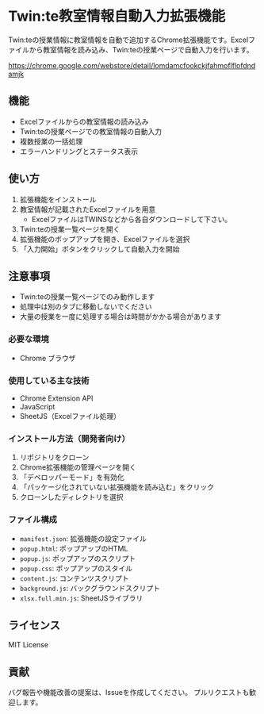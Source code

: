 # Twin:te教室情報自動入力拡張機能

Twin:teの授業情報に教室情報を自動で追加するChrome拡張機能です。Excelファイルから教室情報を読み込み、Twin:teの授業ページで自動入力を行います。

https://chrome.google.com/webstore/detail/lomdamcfookckjfahmoflflofdndamjk

## 機能

- Excelファイルからの教室情報の読み込み
- Twin:teの授業ページでの教室情報の自動入力
- 複数授業の一括処理
- エラーハンドリングとステータス表示

## 使い方

1. 拡張機能をインストール
2. 教室情報が記載されたExcelファイルを用意
   - ExcelファイルはTWINSなどから各自ダウンロードして下さい。
3. Twin:teの授業一覧ページを開く
4. 拡張機能のポップアップを開き、Excelファイルを選択
5. 「入力開始」ボタンをクリックして自動入力を開始

## 注意事項

- Twin:teの授業一覧ページでのみ動作します
- 処理中は別のタブに移動しないでください
- 大量の授業を一度に処理する場合は時間がかかる場合があります

### 必要な環境

- Chrome ブラウザ

### 使用している主な技術

- Chrome Extension API
- JavaScript
- SheetJS（Excelファイル処理）

### インストール方法（開発者向け）

1. リポジトリをクローン
2. Chrome拡張機能の管理ページを開く
3. 「デベロッパーモード」を有効化
4. 「パッケージ化されていない拡張機能を読み込む」をクリック
5. クローンしたディレクトリを選択

### ファイル構成

- `manifest.json`: 拡張機能の設定ファイル
- `popup.html`: ポップアップのHTML
- `popup.js`: ポップアップのスクリプト
- `popup.css`: ポップアップのスタイル
- `content.js`: コンテンツスクリプト
- `background.js`: バックグラウンドスクリプト
- `xlsx.full.min.js`: SheetJSライブラリ

## ライセンス

MIT License

## 貢献

バグ報告や機能改善の提案は、Issueを作成してください。
プルリクエストも歓迎します。
